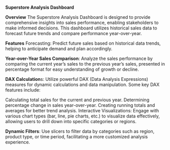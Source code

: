 **Superstore Analysis Dashboard**


**Overview**
The Superstore Analysis Dashboard is designed to provide comprehensive insights into sales performance, enabling stakeholders to make informed decisions. This dashboard utilizes historical sales data to forecast future trends and compare performance year-over-year.

**Features**
Forecasting: Predict future sales based on historical data trends, helping to anticipate demand and plan accordingly.

**Year-over-Year Sales Comparison**: Analyze the sales performance by comparing the current year’s sales to the previous year’s sales, presented in percentage format for easy understanding of growth or decline.

**DAX Calculation**s: Utilize powerful DAX (Data Analysis Expressions) measures for dynamic calculations and data manipulation. Some key DAX features include:

Calculating total sales for the current and previous year.
Determining percentage change in sales year-over-year.
Creating running totals and averages for better trend analysis.
Interactive Visualizations: Engage with various chart types (bar, line, pie charts, etc.) to visualize data effectively, allowing users to drill down into specific categories or regions.

**Dynamic Filters**: Use slicers to filter data by categories such as region, product type, or time period, facilitating a more customized analysis experience.
